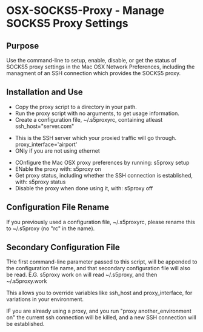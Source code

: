 # OSX-SOCKS5-Proxy - Manage SOCKS5 Proxy Settings
## Purpose
Use the command-line to setup, enable, disable, or get the status of SOCKS5 proxy settings in the Mac OSX Network Preferences, including the managment of an SSH connection which provides the SOCKS5 proxy.
## Installation and Use
* Copy the proxy script to a directory in your path.
* Run the proxy script with no arguments, to get usage information.
* Create a configuration file, ~/.s5proxyrc, containing atleast
ssh_host="server.com"
- This is the SSH server which your proxied traffic will go through.
proxy_interface='airport'
- ONly if you are not using ethernet
* COnfigure the Mac OSX proxy preferences by running: s5proxy setup
* ENable the proxy with: s5proxy on
* Get proxy status, including whether the SSH connection is established, with: s5proxy status
* Disable the proxy when done using it, with: s5proxy off

## Configuration File Rename
If you previously used a configuration file, ~/.s5proxyrc, please rename this to ~/.s5proxy (no "rc" in the name).

## Secondary Configuration File
THe first command-line parameter passed to this script, will be appended to the configuration file name, and that secondary configuration file will also be read. E.G. s5proxy work on will read ~/.s5proxy, and then ~/.s5proxy.work

This allows you to override variables like ssh_host and proxy_interface, for variations in your environment.

IF you are already using a proxy, and you run "proxy another_environment on" the current ssh connection will be killed, and a new SSH connection will be established.

